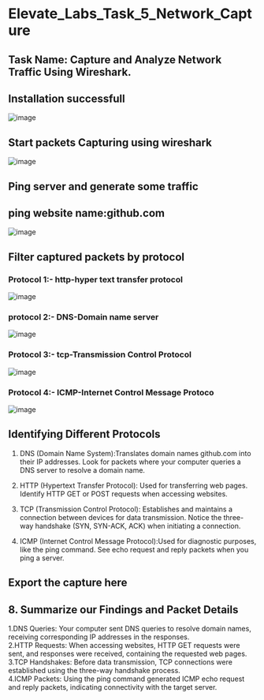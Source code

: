 # Elevate_Labs_Task_5_Network_Capture
## Task Name: Capture and Analyze Network Traffic Using Wireshark.
## Installation successfull
![image](https://github.com/user-attachments/assets/f2ba3fcf-33be-4418-81be-458fe5cf79b1)
## Start packets Capturing using wireshark
![image](https://github.com/user-attachments/assets/7da4d118-376d-4da0-bbd5-4852be38c21d)
## Ping server and generate some traffic
## ping website name:github.com
![image](https://github.com/user-attachments/assets/72c27944-ba8a-4624-bae8-14de8b27143c)

## Filter captured packets by protocol
### Protocol 1:- http-hyper text transfer protocol
![image](https://github.com/user-attachments/assets/bbd751ee-fe57-4609-b18d-340dd0d69b09)

### protocol 2:- DNS-Domain name server
![image](https://github.com/user-attachments/assets/bb0eede6-8dec-424c-a56d-ca1e2784b153)

### Protocol 3:- tcp-Transmission Control Protocol
![image](https://github.com/user-attachments/assets/8211419f-b480-4098-8756-712fe25a45ba)

 ### Protocol 4:- ICMP-Internet Control Message Protoco
![image](https://github.com/user-attachments/assets/86e6c35b-8e30-4f3d-8ebc-778d6528659f)

## Identifying Different Protocols

1. DNS (Domain Name System):Translates domain names github.com into  their IP addresses.
Look for packets where your computer queries a DNS server to resolve a domain name.

2. HTTP (Hypertext Transfer Protocol): Used for transferring web pages.
Identify HTTP GET or POST requests when accessing websites.

3. TCP (Transmission Control Protocol): Establishes and maintains a connection between devices for data transmission.
Notice the three-way handshake (SYN, SYN-ACK, ACK) when initiating a connection.

4. ICMP (Internet Control Message Protocol):Used for diagnostic purposes, like the ping command.
See echo request and reply packets when you ping a server.

## Export the capture here



## 8. Summarize our Findings and Packet Details
1.DNS Queries: Your computer sent DNS queries to resolve domain names, receiving corresponding IP addresses in the responses.<br>
2.HTTP Requests: When accessing websites, HTTP GET requests were sent, and responses were received, containing the requested web pages.<br>
3.TCP Handshakes: Before data transmission, TCP connections were established using the three-way handshake process.<br>
4.ICMP Packets: Using the ping command generated ICMP echo request and reply packets, indicating connectivity with the target server.<br>






